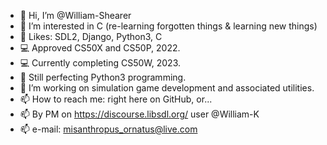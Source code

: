 - 👋 Hi, I’m @William-Shearer
- 👀 I’m interested in C (re-learning forgotten things & learning new things)
- 🌱 Likes: SDL2, Django, Python3, C
- :computer: Approved CS50X and CS50P, 2022.
- :computer: Currently completing CS50W, 2023.
- 🐍 Still perfecting Python3 programming.
- 💞️ I’m working on simulation game development and associated utilities.
- 📫 How to reach me: right here on GitHub, or... 
- 📫 By PM on https://discourse.libsdl.org/ user @William-K
- 📫 e-mail: misanthropus_ornatus@live.com

<!---
William-Shearer/William-Shearer is a ✨ special ✨ repository because its `README.md` (this file) appears on your GitHub profile.
You can click the Preview link to take a look at your changes.
--->
